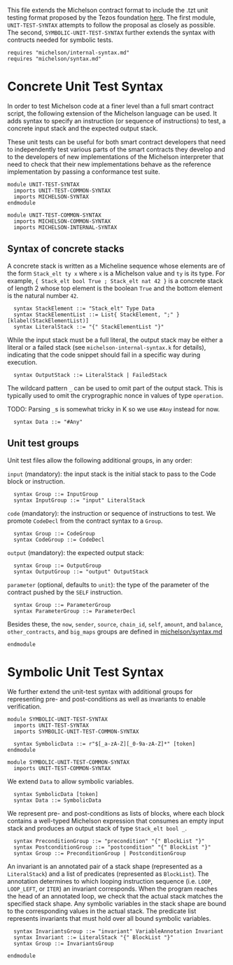 This file extends the Michelson contract format to include the .tzt unit
testing format proposed by the Tezos foundation
[here](https://gitlab.com/tezos/tezos/-/merge_requests/1487/diffs).
The first module, `UNIT-TEST-SYNTAX` attempts to follow the proposal as closely
as possible. The second, `SYMBOLIC-UNIT-TEST-SYNTAX` further extends the syntax
with contructs needed for symbolic tests.

```k
requires "michelson/internal-syntax.md"
requires "michelson/syntax.md"
```

Concrete Unit Test Syntax
=========================

In order to test Michelson code at a finer level than a full smart
contract script, the following extension of the Michelson language can
be used. It adds syntax to specify an instruction (or sequence of
instructions) to test, a concrete input stack and the expected output
stack.

These unit tests can be useful for both smart contract developers that
need to independently test various parts of the smart contracts they
develop and to the developers of new implementations of the Michelson
interpreter that need to check that their new implementations behave
as the reference implementation by passing a conformance test suite.

```k
module UNIT-TEST-SYNTAX
  imports UNIT-TEST-COMMON-SYNTAX
  imports MICHELSON-SYNTAX
endmodule
```

```k
module UNIT-TEST-COMMON-SYNTAX
  imports MICHELSON-COMMON-SYNTAX
  imports MICHELSON-INTERNAL-SYNTAX
```

Syntax of concrete stacks
-------------------------

A concrete stack is written as a Micheline sequence whose elements are
of the form ``Stack_elt ty x`` where ``x`` is a Michelson value and
``ty`` is its type. For example, ``{ Stack_elt bool True ; Stack_elt
nat 42 }`` is a concrete stack of length 2 whose top element is the
boolean ``True`` and the bottom element is the natural number ``42``.

```k
  syntax StackElement ::= "Stack_elt" Type Data
  syntax StackElementList ::= List{ StackElement, ";" } [klabel(StackElementList)]
  syntax LiteralStack ::= "{" StackElementList "}"
```

While the input stack must be a full literal, the output stack may be either a
literal or a failed stack (see `michelson-internal-syntax.k` for details),
indicating that the code snippet should fail in a specific way during execution.

```k
  syntax OutputStack ::= LiteralStack | FailedStack
```

The wildcard pattern `_` can be used to omit part of the output stack. This
is typically used to omit the cryprographic nonce in values of type `operation`.

TODO: Parsing `_`s is somewhat tricky in K so we use `#Any` instead for now.

```k
  syntax Data ::= "#Any"
```

Unit test groups
----------------

Unit test files allow the following additional groups, in any order:

`input` (mandatory): the input stack is the initial stack to pass to the Code
block or instruction.

```k
  syntax Group ::= InputGroup
  syntax InputGroup ::= "input" LiteralStack
```

`code` (mandatory): the instruction or sequence of instructions to test.
We promote `CodeDecl` from the contract syntax to a `Group`.

```k
  syntax Group ::= CodeGroup
  syntax CodeGroup ::= CodeDecl
```

`output` (mandatory): the expected output stack:

```k
  syntax Group ::= OutputGroup
  syntax OutputGroup ::= "output" OutputStack
```

`parameter` (optional, defaults to `unit`): the type of the parameter of the
contract pushed by the `SELF` instruction.

```k
  syntax Group ::= ParameterGroup
  syntax ParameterGroup ::= ParameterDecl
```

Besides these, the `now`, `sender`, `source`, `chain_id`, `self`, `amount`, and
`balance`, `other_contracts`, and `big_maps` groups are defined in
[michelson/syntax.md](michelson/syntax.md)

```k
endmodule
```

Symbolic Unit Test Syntax
=========================

We further extend the unit-test syntax with additional groups for representing
pre- and post-conditions as well as invariants to enable verification.

```k
module SYMBOLIC-UNIT-TEST-SYNTAX
  imports UNIT-TEST-SYNTAX
  imports SYMBOLIC-UNIT-TEST-COMMON-SYNTAX

  syntax SymbolicData ::= r"$[_a-zA-Z][_0-9a-zA-Z]*" [token]
endmodule
```

```k
module SYMBOLIC-UNIT-TEST-COMMON-SYNTAX
  imports UNIT-TEST-COMMON-SYNTAX
```

We extend `Data` to allow symbolic variables.

```k
  syntax SymbolicData [token]
  syntax Data ::= SymbolicData
```

We represent pre- and post-conditions as lists of blocks, where each block
contains a well-typed Michelson expression that consumes an empty input stack
and produces an output stack of type `Stack_elt bool _`.

```k
  syntax PreconditionGroup ::= "precondition" "{" BlockList "}"
  syntax PostconditionGroup ::= "postcondition" "{" BlockList "}"
  syntax Group ::= PreconditionGroup | PostconditionGroup
```

An invariant is an annotated pair of a stack shape (represented as a
`LiteralStack`) and a list of predicates (represented as `BlockList`).
The annotation determines to which looping instruction sequence (i.e. `LOOP`,
`LOOP_LEFT`, or `ITER`) an invariant corresponds.
When the program reaches the head of an annotated loop, we check that the actual
stack matches the specified stack shape.
Any symbolic variables in the stack shape are bound to the corresponding values
in the actual stack.
The predicate list represents invariants that must hold over all bound symbolic
variables.


```k
  syntax InvariantsGroup ::= "invariant" VariableAnnotation Invariant
  syntax Invariant ::= LiteralStack "{" BlockList "}"
  syntax Group ::= InvariantsGroup
```

```k
endmodule
```
